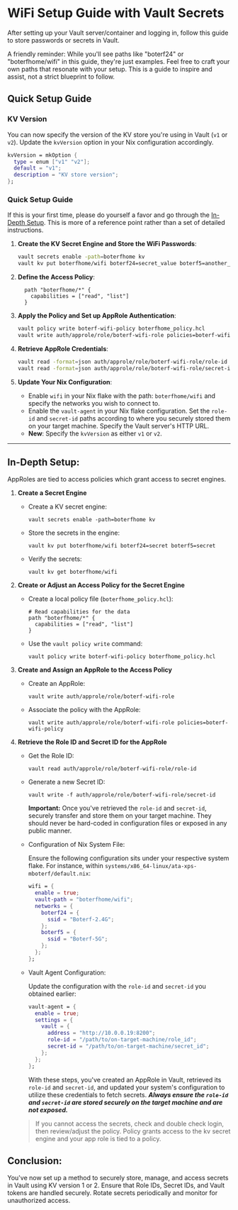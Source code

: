 # WiFi Setup Guide with Vault Secrets

After setting up your Vault server/container and logging in, follow this guide to store passwords or secrets in Vault.

A friendly reminder: While you'll see paths like "boterf24" or "boterfhome/wifi" in this guide, they're just examples. Feel free to craft your own paths that resonate with your setup. This is a guide to inspire and assist, not a strict blueprint to follow.

## Quick Setup Guide

### KV Version
You can now specify the version of the KV store you're using in Vault (`v1` or `v2`). Update the `kvVersion` option in your Nix configuration accordingly.

```nix
kvVersion = mkOption {
  type = enum ["v1" "v2"];
  default = "v1";
  description = "KV store version";
};
```

### Quick Setup Guide

If this is your first time, please do yourself a favor and go through the [In-Depth Setup](#in-depth-setup). This is more of a reference point rather than a set of detailed instructions.

1. **Create the KV Secret Engine and Store the WiFi Passwords**:
   ```bash
   vault secrets enable -path=boterfhome kv
   vault kv put boterfhome/wifi boterf24=secret_value boterf5=another_secret_value
   ```

2. **Define the Access Policy**:
   ```hcl
     path "boterfhome/*" {
       capabilities = ["read", "list"]
     }
   ```

3. **Apply the Policy and Set up AppRole Authentication**:
   ```bash
   vault policy write boterf-wifi-policy boterfhome_policy.hcl
   vault write auth/approle/role/boterf-wifi-role policies=boterf-wifi-policy
   ```

4. **Retrieve AppRole Credentials**:
   ```bash
   vault read -format=json auth/approle/role/boterf-wifi-role/role-id
   vault read -format=json auth/approle/role/boterf-wifi-role/secret-id
   ```

5. **Update Your Nix Configuration**:
   - Enable `wifi` in your Nix flake with the path: `boterfhome/wifi` and specify the networks you wish to connect to.
   - Enable the `vault-agent` in your Nix flake configuration. Set the `role-id` and `secret-id` paths according to where you securely stored them on your target machine. Specify the Vault server's HTTP URL.
   - **New**: Specify the `kvVersion` as either `v1` or `v2`.

---

## In-Depth Setup:

AppRoles are tied to access policies which grant access to secret engines.

1. **Create a Secret Engine**
   - Create a KV secret engine:
     ```shell
     vault secrets enable -path=boterfhome kv
     ```
   - Store the secrets in the engine:
     ```shell
     vault kv put boterfhome/wifi boterf24=secret boterf5=secret
     ```
   - Verify the secrets:
     ```shell
     vault kv get boterfhome/wifi
     ```

2. **Create or Adjust an Access Policy for the Secret Engine**
   - Create a local policy file (`boterfhome_policy.hcl`):
     ```hcl
     # Read capabilities for the data
     path "boterfhome/*" {
       capabilities = ["read", "list"]
     }
     ```
   - Use the `vault policy write` command:
     ```shell
     vault policy write boterf-wifi-policy boterfhome_policy.hcl
     ```

3. **Create and Assign an AppRole to the Access Policy**
   - Create an AppRole:
     ```shell
     vault write auth/approle/role/boterf-wifi-role
     ```
   - Associate the policy with the AppRole:
     ```shell
     vault write auth/approle/role/boterf-wifi-role policies=boterf-wifi-policy
     ```

4. **Retrieve the Role ID and Secret ID for the AppRole**
   - Get the Role ID:
     ```shell
     vault read auth/approle/role/boterf-wifi-role/role-id
     ```
   - Generate a new Secret ID:
     ```shell
     vault write -f auth/approle/role/boterf-wifi-role/secret-id
     ```

      **Important:** Once you've retrieved the `role-id` and `secret-id`, securely transfer and store them on your target machine. They should never be hard-coded in configuration files or exposed in any public manner.

   - Configuration of Nix System File:

      Ensure the following configuration sits under your respective system flake. For instance, within `systems/x86_64-linux/ata-xps-mboterf/default.nix`:

      ```nix
      wifi = {
        enable = true;
        vault-path = "boterfhome/wifi";
        networks = {
          boterf24 = {
            ssid = "Boterf-2.4G";
          };
          boterf5 = {
            ssid = "Boterf-5G";
          };
        };
      };
      ```

   - Vault Agent Configuration:

      Update the configuration with the `role-id` and `secret-id` you obtained earlier:

      ```nix
      vault-agent = {
        enable = true;
        settings = {
          vault = {
            address = "http://10.0.0.19:8200";
            role-id = "/path/to/on-target-machine/role_id";
            secret-id = "/path/to/on-target-machine/secret_id";
          };
        };
      };
      ```

      With these steps, you've created an AppRole in Vault, retrieved its `role-id` and `secret-id`, and updated your system's configuration to utilize these credentials to fetch secrets.
      ***Always ensure the `role-id` and `secret-id` are stored securely on the target machine and are not exposed.***

   > If you cannot access the secrets, check and double check login, then review/adjust the policy. Policy grants access to the kv secret engine and your app role is tied to a policy.

## Conclusion:

You've now set up a method to securely store, manage, and access secrets in Vault using KV version 1 or 2. Ensure that Role IDs, Secret IDs, and Vault tokens are handled securely. Rotate secrets periodically and monitor for unauthorized access.

